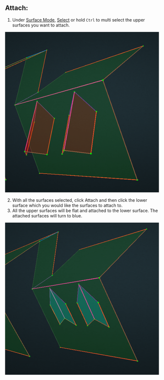 ## Attach:

1. Under [Surface Mode](../mode/#surface-mode), [Select](../basic-function/#select) or hold `Ctrl` to multi select the upper surfaces you want to attach.

![](../.gitbook/assets/attach1.png)

2. With all the surfaces selected, click Attach and then click the lower surface which you would like the surfaces to attach to.
3. All the upper surfaces will be flat and attached to the lower surface. The attached surfaces will turn to blue.

![](../.gitbook/assets/attach2.png)